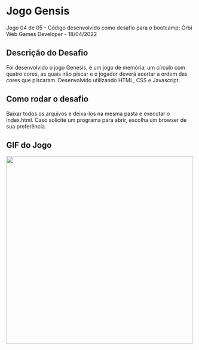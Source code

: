 # Jogo Gensis
Jogo 04 de 05 - Código desenvolvido como desafio para o bootcamp: Órbi Web Games Developer - 18/04/2022

## Descrição do Desafio
Foi desenvolvido o jogo Genesis, é um jogo de memória, um círculo com quatro cores, as quais irão piscar e o jogador deverá acertar a ordem das cores que piscaram.
Desenvolvido utilizando HTML, CSS e Javascript.

## Como rodar o desafio
Baixar todos os arquivos e deixa-los na mesma pasta e executar o index.html. Caso solicite um programa para abrir, escolha um browser de sua preferência.


## GIF do Jogo
<p>
   <img align="center" src="https://github.com/Yenjix/Portifolio/blob/main/Game_Genesis/c%C3%ADrculo.jpg" width="500" height="500"/>
</p>
